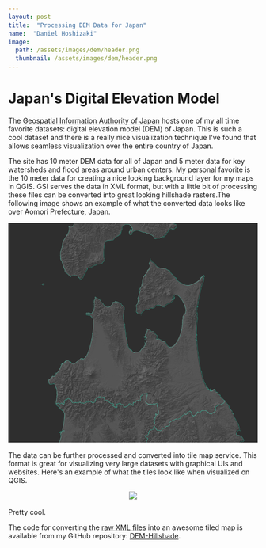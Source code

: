 ```yaml
---
layout: post
title:  "Processing DEM Data for Japan"
name:  "Daniel Hoshizaki"
image:
  path: /assets/images/dem/header.png
  thumbnail: /assets/images/dem/header.png
---
```


# Japan's Digital Elevation Model
The [Geospatial Information Authority of Japan](https://fgd.gsi.go.jp/download/menu.php) hosts one of my all time favorite datasets: digital elevation model (DEM) of Japan. This is such a cool dataset and there is a really nice visualization technique I've found that allows seamless visualization over the entire country of Japan.

The site has 10 meter DEM data for all of Japan and 5 meter data for key watersheds and flood areas around urban centers. My personal favorite is the 10 meter data for creating a nice looking background layer for my maps in QGIS. GSI serves the data in XML format, but with a little bit of processing these files can be converted into great looking hillshade rasters.The following image shows an example of what the converted data looks like over Aomori Prefecture, Japan.

<p align="center">
  <img src="/assets/images/dem/dem1.png" />
</p>

The data can be further processed and converted into tile map service. This format is great for visualizing very large datasets with graphical UIs and websites. Here's an example of what the tiles look like when visualized on QGIS.

<p align="center">
  <img src="/assets/images/dem/dem.gif" />
</p>

Pretty cool. 

The code for converting the [raw XML files](https://fgd.gsi.go.jp/download/mapGis.php?tab=dem) into an awesome tiled map is available from my GitHub repository: [DEM-Hillshade](https://github.com/danielhoshizaki/DEM-hillshade). 